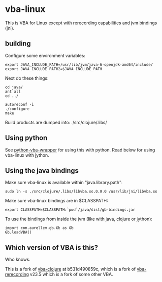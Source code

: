 # vba-linux

This is VBA for Linux except with rerecording capabilities and jvm bindings
(jni).

## building

Configure some environment variables:

```
export JAVA_INCLUDE_PATH=/usr/lib/jvm/java-6-openjdk-amd64/include/
export JAVA_INCLUDE_PATH2=$JAVA_INCLUDE_PATH
```

Next do these things:

```
cd java/
ant all
cd ../

autoreconf -i
./configure
make
```

Build products are dumped into: ./src/clojure/.libs/

## Using python

See [python-vba-wrapper](https://github.com/kanzure/python-vba-wrapper) for
using this with python. Read below for using vba-linux with jython.

## Using the java bindings

Make sure vba-linux is available within "java.library.path":

```
sudo ln -s ./src/clojure/.libs/libvba.so.0.0.0 /usr/lib/jni/libvba.so
```

Make sure vba-linux bindings are in $CLASSPATH:

```
export CLASSPATH=$CLASSPATH:`pwd`/java/dist/gb-bindings.jar
```

To use the bindings from inside the jvm (like with java, clojure or jython):

```
import com.aurellem.gb.Gb as Gb
Gb.loadVBA()
```

## Which version of VBA is this?

Who knows.

This is a fork of [vba-clojure](http://hg.bortreb.com/vba-clojure) at
b531d490859c, which is a fork of
[vba-rerecording](https://code.google.com/p/vba-rerecording/) v23.5 which is a
fork of some other VBA.
